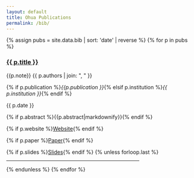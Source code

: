 ```yaml
---
layout: default
title: Ohua Publications
permalink: /bib/
---
```


{% assign pubs = site.data.bib | sort: 'date' | reverse %}
{% for p in pubs %}

### [{{ p.title }}]({{p.link}})

{{p.note}} {{ p.authors | join: ", " }}

{% if p.publication %}_{{p.publication }}_{% elsif p.institution %}_{{
p.institution }}_{% endif %}

{{ p.date }}

{% if p.abstract %}{{p.abstract|markdownify}}{% endif %}

{% if p.website %}[Website]({{p.website}}){% endif %}

{% if p.paper %}[Paper]({{p.paper}}){% endif %}

{% if p.slides %}[Slides]({{p.slides}}){% endif %}
{% unless forloop.last %}
<hr width="70%">
{% endunless %}
{% endfor %}
